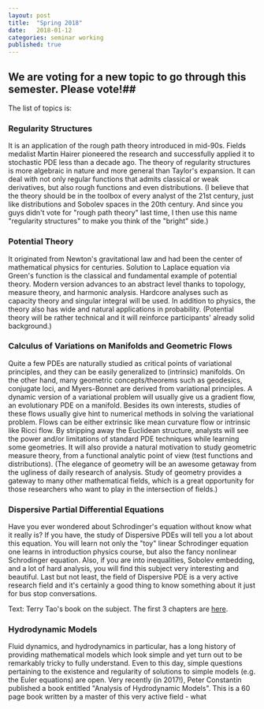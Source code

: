 ```yaml
---
layout: post
title:  "Spring 2018"
date:   2018-01-12
categories: seminar working
published: true
---
```


## We are voting for a new topic to go through this semester. Please vote!##

The list of topics is:

### Regularity Structures ###

It is an application of the rough path theory introduced in mid-90s. Fields medalist Martin Hairer pioneered the research and successfully applied it to stochastic PDE less than a decade ago. The theory of regularity structures is more algebraic in nature and more general than Taylor's expansion. It can deal with not only regular functions that admits classical or weak derivatives, but also rough functions and even distributions. (I believe that the theory should be in the toolbox of every analyst of the 21st century, just like distributions and Sobolev spaces in the 20th century. And since you guys didn't vote for "rough path theory" last time, I then use this name "regularity structures" to make you think of the "bright" side.)

### Potential Theory ###

It originated from Newton's gravitational law and had been the center of mathematical physics for centuries. Solution to Laplace equation via Green's function is the classical and fundamental example of potential theory. Modern version advances to an abstract level thanks to topology, measure theory, and harmonic analysis. Hardcore analyses such as capacity theory and singular integral will be used. In addition to physics, the theory also has wide and natural applications in probability. (Potential theory will be rather technical and it will reinforce participants' already solid background.)

### Calculus of Variations on Manifolds and Geometric Flows ###

Quite a few PDEs are naturally studied as critical points of variational principles, and they can be easily generalized to (intrinsic) manifolds. On the other hand, many geometric concepts/theorems such as geodesics, conjugate loci, and Myers-Bonnet are derived from variational principles. A dynamic version of a variational problem will usually give us a gradient flow, an evolutionary PDE on a manifold. Besides its own interests, studies of these flows usually give hint to numerical methods in solving the variational problem. Flows can be either extrinsic like mean curvature flow or intrinsic like Ricci flow. By stripping away the Euclidean structure, analysts will see the power and/or limitations of standard PDE techniques while learning some geometries. It will also provide a natural motivation to study geometric measure theory, from a functional analytic point of view (test functions and distributions). (The elegance of geometry will be an awesome getaway from the ugliness of daily research of analysis. Study of geometry provides a gateway to many other mathematical fields, which is a great opportunity for those researchers who want to play in the intersection of fields.)

### Dispersive Partial Differential Equations ###

Have you ever wondered about Schrodinger's equation without know what it really is? If you have, the study of Dispersive PDEs will tell you a lot about this equation. You will learn not only the "toy" linear Schrodinger equation one learns in introduction physics course, but also the fancy nonlinear Schrodinger equation. Also, if you are into inequalities, Sobolev embedding, and a lot of hard analysis, you will find this subject very interesting and beautiful. Last but not least, the field of Dispersive PDE is a very active research field and it's certainly a good thing to know something about it just for bus stop conversations.

Text: Terry Tao's book on the subject. The first 3 chapters are [here](http://www.math.ucla.edu/~tao/preprints/chapter.pdf).

### Hydrodynamic Models ###

Fluid dynamics, and hydrodynamics in particular, has a long history of providing mathematical models which look simple and yet turn out to be remarkably tricky to fully understand. Even to this day, simple questions pertaining to the existence and regularity of solutions to simple models (e.g. the Euler equations) are open. Very recently (in 2017!), Peter Constantin published a book entitled "Analysis of Hydrodynamic Models". This is a 60 page book written by a master of this very active field - what
